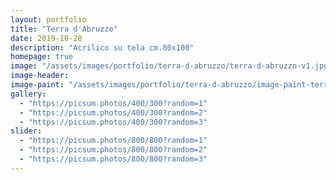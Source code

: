 ```yaml
---
layout: portfolio
title: "Terra d'Abruzzo"
date: 2019-10-28
description: "Acrilico su tela cm.80x100"
homepage: true
image: "/assets/images/portfolio/terra-d-abruzzo/terra-d-abruzzo-v1.jpg"
image-header:
image-paint: "/assets/images/portfolio/terra-d-abruzzo/image-paint-terra-d-abruzzo-v1.jpg"
gallery:
  - "https://picsum.photos/400/300?random=1"
  - "https://picsum.photos/400/300?random=2"
  - "https://picsum.photos/400/300?random=3"
slider:
  - "https://picsum.photos/800/800?random=1"
  - "https://picsum.photos/800/800?random=2"
  - "https://picsum.photos/800/800?random=3"
---
```

